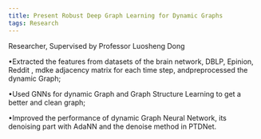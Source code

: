 ```yaml
---
title: Present Robust Deep Graph Learning for Dynamic Graphs
tags: Research
---
```


Researcher, Supervised by Professor Luosheng Dong
<!--more-->

•Extracted the features from datasets of the brain network, DBLP, Epinion, Reddit , mdke adjacency matrix for each time step, andpreprocessed the dynamic Graph;

•Used GNNs for dynamic Graph and Graph Structure Learning to get a better and clean graph;

•Improved the performance of dynamic Graph Neural Network, its denoising part with AdaNN and the denoise method in PTDNet.



